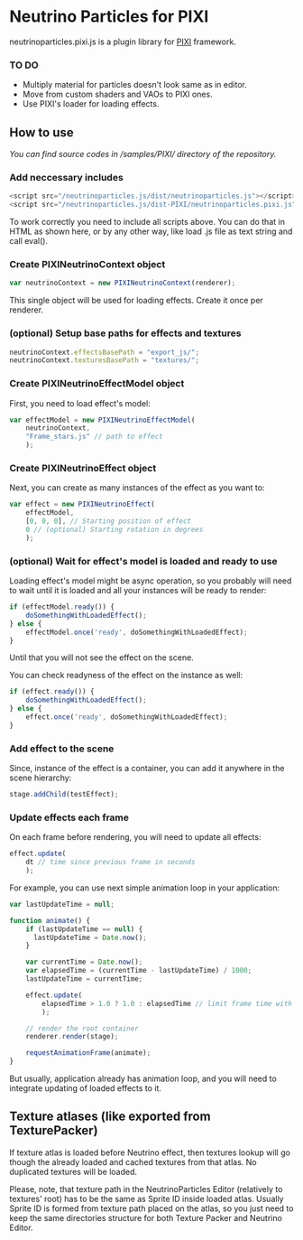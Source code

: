 # Neutrino Particles for PIXI

neutrinoparticles.pixi.js is a plugin library for [PIXI](http://www.pixijs.com/) framework.

### TO DO
* Multiply material for particles doesn't look same as in editor.
* Move from custom shaders and VAOs to PIXI ones.
* Use PIXI's loader for loading effects.

## How to use

_You can find source codes in /samples/PIXI/ directory of the repository._

### Add neccessary includes
```javascript
<script src="/neutrinoparticles.js/dist/neutrinoparticles.js"></script>
<script src="/neutrinoparticles.js/dist-PIXI/neutrinoparticles.pixi.js"></script>
```
To work correctly you need to include all scripts above. You can do that in HTML as shown here, or by any other way, like load .js file as text string and call eval().

### Create PIXINeutrinoContext object
```javascript
var neutrinoContext = new PIXINeutrinoContext(renderer);
```
This single object will be used for loading effects. Create it once per renderer.

### (optional) Setup base paths for effects and textures
```javascript
neutrinoContext.effectsBasePath = "export_js/";
neutrinoContext.texturesBasePath = "textures/";
```

### Create PIXINeutrinoEffectModel object

First, you need to load effect's model:

```javascript
var effectModel = new PIXINeutrinoEffectModel(
	neutrinoContext, 
	"Frame_stars.js" // path to effect
	);
```

### Create PIXINeutrinoEffect object

Next, you can create as many instances of the effect as you want to:

```javascript
var effect = new PIXINeutrinoEffect(
	effectModel, 
	[0, 0, 0], // Starting position of effect
	0 // (optional) Starting rotation in degrees
	);
```

### (optional) Wait for effect's model is loaded and ready to use

Loading effect's model might be async operation, so you probably will need to wait until it is loaded and all your instances will be ready to render:

```javascript
if (effectModel.ready()) {
    doSomethingWithLoadedEffect();
} else {
    effectModel.once('ready', doSomethingWithLoadedEffect);
}
```
Until that you will not see the effect on the scene.


You can check readyness of the effect on the instance as well:

```javascript
if (effect.ready()) {
    doSomethingWithLoadedEffect();
} else {
    effect.once('ready', doSomethingWithLoadedEffect);
}
```

### Add effect to the scene

Since, instance of the effect is a container, you can add it anywhere in the scene hierarchy:

```javascript
stage.addChild(testEffect);
```

### Update effects each frame

On each frame before rendering, you will need to update all effects:
```javascript
effect.update(
	dt // time since previous frame in seconds
	);
```

For example, you can use next simple animation loop in your application:
```javascript
var lastUpdateTime = null;

function animate() {
	if (lastUpdateTime == null) {
	  lastUpdateTime = Date.now();
	}

	var currentTime = Date.now();
	var elapsedTime = (currentTime - lastUpdateTime) / 1000;
	lastUpdateTime = currentTime;

	effect.update(
		elapsedTime > 1.0 ? 1.0 : elapsedTime // limit frame time with a second
		);

    // render the root container
    renderer.render(stage);

    requestAnimationFrame(animate);
}
```

But usually, application already has animation loop, and you will need to integrate updating of loaded effects to it.

## Texture atlases (like exported from TexturePacker)

If texture atlas is loaded before Neutrino effect, then textures lookup will go though the already loaded and cached textures from that atlas. No duplicated textures will be loaded.

Please, note, that texture path in the NeutrinoParticles Editor (relatively to textures' root) has to be the same as Sprite ID inside loaded atlas. Usually Sprite ID is formed from texture path placed on the atlas, so you just need to keep the same directories structure for both Texture Packer and Neutrino Editor.



